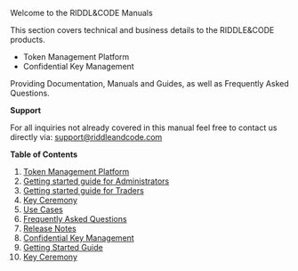 Welcome to the RIDDL&CODE Manuals

This section covers technical and business details to the RIDDLE&CODE products.

 * Token Management Platform  
 * Confidential Key Management 

Providing Documentation, Manuals and Guides, as well as Frequently Asked Questions.

**Support**

For all inquiries not already covered in this manual feel free to contact us directly via: support@riddleandcode.com

**Table of Contents**

1. [Token Management Platform](Product-Documentation.md)
2. [Getting started guide for Administrators](getting-started-administrators.md)
3. [Getting started guide for Traders](getting-started-trader.md)
5. [Key Ceremony](Key-ceremony.md)
6. [Use Cases](Use-Cases.md)
7. [Frequently Asked Questions](FAQ.md)
8. [Release Notes](release-notes-tmp.md)
9. [Confidential Key Management](CKM-Product-Documentation.md)
10. [Getting Started Guide](CKM_Getting_Started_Guide.md)
11. [Key Ceremony](CKM-Key-ceremony.md)
